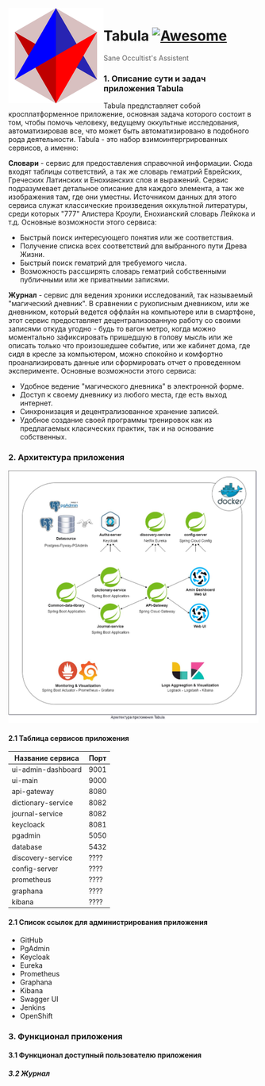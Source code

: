 <img src="icon.png" align="left" />

# Tabula [![Awesome](https://cdn.rawgit.com/sindresorhus/awesome/d7305f38d29fed78fa85652e3a63e154dd8e8829/media/badge.svg)](https://github.com/sindresorhus/awesome#readme)
> Sane Occultist's Assistent

### 1. Описание сути и задач приложения Tabula
Tabula предлставляет собой кросплатформенное приложение, основная задача которого состоит в том, чтобы помочь человеку, ведущему оккультные исследования, автоматизировав все, что может быть автоматизировано в подобного рода деятельности. Tabula - это набор взимоинтергрированных сервисов, а именно:

**Словари** - сервис для предоставления справочной информации. Сюда входят таблицы сответствий, а так же словарь гематрий Еврейских, Греческих Латинских и Енохианских слов и выражений. Сервис подразумевает детальное описание для каждого элемента, а так же изображения там, где они уместны. Источником данных для этого сервиса служат классические произведения оккультной литературы, среди которых "777" Алистера Кроули, Енохианский словарь Лейкока и т.д. Основные возможности этого сервиса:
- Быстрый поиск интересующего понятия или же соответствия.
- Получение списка всех соответствий для выбранного пути Древа Жизни.
- Быстрый поиск гематрий для требуемого числа.
- Возможность рассширять словарь гематрий собственными публичными или же приватными записями.

**Журнал** - сервис для ведения хроники исследований, так называемый "магический дневник". В сравнении с рукописным дневником, или же дневником, который ведется оффлайн на компьютере или в смартфоне, этот сервис предоставляет децентрализованную работу со своими записями откуда угодно - будь то вагон метро, когда можно моментально зафиксировать пришедшую в голову мысль или же описать только что произошедшее событие, или же кабинет дома, где сидя в кресле за компьютером, можно спокойно и комфортно проанализировать данные или сформировать отчет о проведенном эксперименте. Основные возможности этого сервиса:
- Удобное ведение "магического дневника" в электронной форме.
- Доступ к своему дневнику из любого места, где есть выход интернет.
- Синхронизация и децентрализованное хранение записей.
- Удобное создание своей программы тренировок как из предлагаемых класических практик, так и на основание собственных. 

### 2. Архитектура приложения

<img src="appaсhitecture.jpg"/>

#### 2.1 Таблица сервисов приложения

Название сервиса  | Порт
------------- | -------------
ui-admin-dashboard  | 9001
ui-main  | 9000 
api-gateway  | 8080
dictionary-service  | 8082
journal-service  | 8082
keycloack | 8081
pgadmin | 5050
database | 5432
discovery-service | ????
config-server | ????
prometheus | ????
graphana | ????
kibana | ????

#### 2.1 Список ссылок для администрирования приложения

- GitHub
- PgAdmin
- Keycloak
- Eureka
- Prometheus
- Graphana
- Kibana
- Swagger UI
- Jenkins
- OpenShift

### 3. Функционал приложения
#### 3.1 Функционал доступный пользователю приложения
##### 3.2 Журнал
